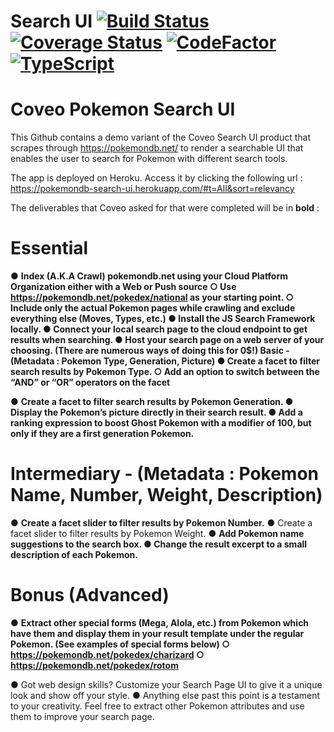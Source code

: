 # Search UI [![Build Status](https://travis-ci.org/coveo/search-ui.svg?branch=master)](https://travis-ci.org/coveo/search-ui) [![Coverage Status](https://coveralls.io/repos/github/coveo/search-ui/badge.svg?branch=master)](https://coveralls.io/github/coveo/search-ui?branch=master) [![CodeFactor](https://www.codefactor.io/repository/github/coveo/search-ui/badge)](https://www.codefactor.io/repository/github/coveo/search-ui) [![TypeScript](https://badges.frapsoft.com/typescript/code/typescript.svg?v=101)](https://github.com/ellerbrock/typescript-badges/)

# Coveo Pokemon Search UI

This Github contains a demo variant of the Coveo Search UI product that scrapes through https://pokemondb.net/ to render a searchable UI that enables the user to search for Pokemon with different search tools.

The app is deployed on Heroku. Access it by clicking the following url : https://pokemondb-search-ui.herokuapp.com/#t=All&sort=relevancy

The deliverables that Coveo asked for that were completed will be in **bold** :

# Essential
● **Index (A.K.A Crawl) pokemondb.net using your Cloud Platform Organization
either with a Web or Push source
○ Use https://pokemondb.net/pokedex/national as your starting point.
○ Include only the actual Pokemon pages while crawling and exclude
everything else (Moves, Types, etc.)
● Install the JS Search Framework locally.
● Connect your local search page to the cloud endpoint to get results when
searching.
● Host your search page on a web server of your choosing. (There are
numerous ways of doing this for 0$!)
Basic - (Metadata : Pokemon Type, Generation, Picture)
● Create a facet to filter search results by Pokemon Type.
○ Add an option to switch between the “AND” or “OR” operators on the
facet**

● **Create a facet to filter search results by Pokemon Generation.
● Display the Pokemon’s picture directly in their search result.
● Add a ranking expression to boost Ghost Pokemon with a modifier of 100,
but only if they are a first generation Pokemon.**

# Intermediary - (Metadata : Pokemon Name, Number, Weight, Description)
● **Create a facet slider to filter results by Pokemon Number.**
● Create a facet slider to filter results by Pokemon Weight.
● **Add Pokemon name suggestions to the search box.
● Change the result excerpt to a small description of each Pokemon.**

# Bonus (Advanced)
● **Extract other special forms (Mega, Alola, etc.) from Pokemon which have
them and display them in your result template under the regular Pokemon.
(See examples of special forms below)
○ https://pokemondb.net/pokedex/charizard
○ https://pokemondb.net/pokedex/rotom**

● Got web design skills? Customize your Search Page UI to give it a unique
look and show off your style.
● Anything else past this point is a testament to your creativity. Feel
free to extract other Pokemon attributes and use them to improve your
search page.
